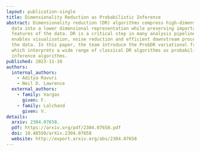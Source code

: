 ```yaml
---
layout: publication-single
title: Dimensionality Reduction as Probabilistic Inference
abstract: Dimensionality reduction (DR) algorithms compress high-dimensional
  data into a lower dimensional representation while preserving important
  features of the data. DR is a critical step in many analysis pipelines as it
  enables visualisation, noise reduction and efficient downstream processing of
  the data. In this paper, the team introduce the ProbDR variational framework,
  which interprets a wide range of classical DR algorithms as probabilistic
  inference algorithms.
published: 2023-11-10
authors:
  internal_authors:
    - Aditya Ravuri
    - Neil D. Lawrence
  external_authors:
    - family: Vargas
      given: F.
    - family: Lalchand
      given: V.
details:
  arxiv: 2304.07658.
  pdf: https://arxiv.org/pdf/2304.07658.pdf
  doi: 10.48550/arXiv.2304.07658
  website: http://export.arxiv.org/abs/2304.07658
---
```

